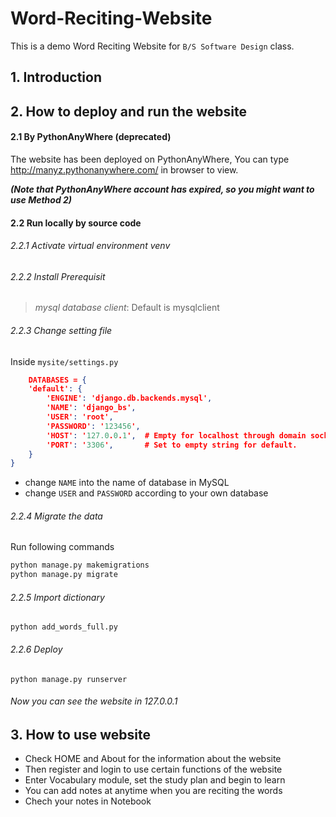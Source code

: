 # Word-Reciting-Website

This is a demo Word Reciting Website for `B/S Software Design` class.

## 1. Introduction


## 2. How to deploy and run the website
#### 2.1 By PythonAnyWhere (deprecated)
The website has been deployed on PythonAnyWhere, You can type http://manyz.pythonanywhere.com/ in browser to view.

__*(Note that PythonAnyWhere account has expired, so you might want to use Method 2)*__

#### 2.2 Run locally by source code
###### 2.2.1 Activate virtual environment venv
###### 2.2.2 Install Prerequisit
> _mysql database client_: Default is mysqlclient
###### 2.2.3 Change setting file
Inside `mysite/settings.py`
```json
    DATABASES = {
    'default': {
        'ENGINE': 'django.db.backends.mysql',
        'NAME': 'django_bs',
        'USER': 'root',
        'PASSWORD': '123456',
        'HOST': '127.0.0.1',  # Empty for localhost through domain sockets or '127.0.0.1' for localhost through TCP.
        'PORT': '3306',       # Set to empty string for default.
    }
}
```
- change `NAME` into the name of database in MySQL
- change `USER` and `PASSWORD` according to your own database 

###### 2.2.4 Migrate the data
Run following commands
```python
python manage.py makemigrations
python manage.py migrate
```

###### 2.2.5 Import dictionary
```
python add_words_full.py
```

###### 2.2.6 Deploy
```
python manage.py runserver
```

###### Now you can see the website in 127.0.0.1

## 3. How to use website
- Check HOME and About for the information about the website
- Then register and login to use certain functions of the website
- Enter Vocabulary module, set the study plan and begin to learn
- You can add notes at anytime when you are reciting the words
- Chech your notes in Notebook 